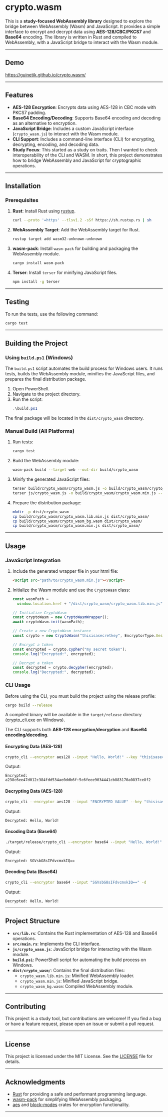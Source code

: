 # crypto.wasm

This is a **study-focused WebAssembly library** designed to explore the bridge between WebAssembly (Wasm) and JavaScript. It provides a simple interface to encrypt and decrypt data using **AES-128/CBC/PKCS7** and **Base64** encoding. The library is written in Rust and compiled to WebAssembly, with a JavaScript bridge to interact with the Wasm module.

---

## Demo

https://guinetik.github.io/crypto.wasm/

---

## Features

- **AES-128 Encryption**: Encrypts data using AES-128 in CBC mode with PKCS7 padding.
- **Base64 Encoding/Decoding**: Supports Base64 encoding and decoding as an alternative to encryption.
- **JavaScript Bridge**: Includes a custom JavaScript interface (`crypto_wasm.js`) to interact with the Wasm module.
- **CLI Support**: Includes a command-line interface (CLI) for encrypting, decrypting, encoding, and decoding data.
- **Study Focus**: This started as a study on traits. Then I wanted to check interoperability of the CLI and WASM. In short, this project demonstrates how to bridge WebAssembly and JavaScript for cryptographic operations.

---

## Installation

### Prerequisites

1. **Rust**: Install Rust using [rustup](https://rustup.rs/).

   ```bash
   curl --proto '=https' --tlsv1.2 -sSf https://sh.rustup.rs | sh
   ```

2. **WebAssembly Target**: Add the WebAssembly target for Rust.

   ```bash
   rustup target add wasm32-unknown-unknown
   ```

3. **wasm-pack**: Install `wasm-pack` for building and packaging the WebAssembly module.

   ```bash
   cargo install wasm-pack
   ```

4. **Terser**: Install `terser` for minifying JavaScript files.
   ```bash
   npm install -g terser
   ```

---

## Testing

To run the tests, use the following command:

```bash
cargo test
```

---

## Building the Project

### Using `build.ps1` (Windows)

The `build.ps1` script automates the build process for Windows users. It runs tests, builds the WebAssembly module, minifies the JavaScript files, and prepares the final distribution package.

1. Open PowerShell.
2. Navigate to the project directory.
3. Run the script:
   ```powershell
   .\build.ps1
   ```

The final package will be located in the `dist/crypto_wasm` directory.

### Manual Build (All Platforms)

1. Run tests:

   ```bash
   cargo test
   ```

2. Build the WebAssembly module:

   ```bash
   wasm-pack build --target web --out-dir build/crypto_wasm
   ```

3. Minify the generated JavaScript files:

   ```bash
   terser build/crypto_wasm/crypto_wasm.js -o build/crypto_wasm/crypto_wasm.lib.min.js --compress --mangle
   terser js/crypto_wasm.js -o build/crypto_wasm/crypto_wasm.min.js --compress --mangle
   ```

4. Prepare the distribution package:
   ```bash
   mkdir -p dist/crypto_wasm
   cp build/crypto_wasm/crypto_wasm.lib.min.js dist/crypto_wasm/
   cp build/crypto_wasm/crypto_wasm_bg.wasm dist/crypto_wasm/
   cp build/crypto_wasm/crypto_wasm.min.js dist/crypto_wasm/
   ```

---

## Usage

### JavaScript Integration

1. Include the generated wrapper file in your html file:

   ```html
   <script src="path/to/crypto_wasm.min.js"></script>
   ```

2. Initialize the Wasm module and use the `CryptoWasm` class:

   ```javascript
   const wasmPath =
     window.location.href + "/dist/crypto_wasm/crypto_wasm.lib.min.js";

   // Initialize CryptoWasm
   const cryptoWasm = new CryptoWasmWrapper();
   await cryptoWasm.init(wasmPath);

   // Create a new CryptoWasm instance
   const crypto = new CryptoWasm("thisisasecretkey", EncryptorType.Aes128);

   // Encrypt a token
   const encrypted = crypto.cypher("my secret token");
   console.log("Encrypted:", encrypted);

   // Decrypt a token
   const decrypted = crypto.decypher(encrypted);
   console.log("Decrypted:", decrypted);
   ```

### CLI Usage

Before using the CLI, you must build the project using the release profile:

```bash
cargo build --release
```

A compiled binary will be available in the `target/release` directory (crypto_cli.exe on Windows).

The CLI supports both **AES-128 encryption/decryption** and **Base64 encoding/decoding**.

#### Encrypting Data (AES-128)

```bash
crypto_cli --encryptor aes128 --input "Hello, World!" --key "thisisasecretkey"
```

Output:

```
Encrypted: a238c6ee47d012c384fdd534ae0ddb6f:5c6feee9034441cb883170a0837ce8f2
```

#### Decrypting Data (AES-128)

```bash
crypto_cli --encryptor aes128 --input "ENCRYPTED VALUE" --key "thisisasecretkey" -d
```

Output:

```
Decrypted: Hello, World!
```

#### Encoding Data (Base64)

```bash
./target/release/crypto_cli --encryptor base64 --input "Hello, World!"
```

Output:

```
Encrypted: SGVsbG8sIFdvcmxkIQ==
```

#### Decoding Data (Base64)

```bash
crypto_cli --encryptor base64 --input "SGVsbG8sIFdvcmxkIQ==" -d
```

Output:

```
Decrypted: Hello, World!
```

---

## Project Structure

- **`src/lib.rs`**: Contains the Rust implementation of AES-128 and Base64 operations.
- **`src/main.rs`**: Implements the CLI interface.
- **`js/crypto_wasm.js`**: JavaScript bridge for interacting with the Wasm module.
- **`build.ps1`**: PowerShell script for automating the build process on Windows.
- **`dist/crypto_wasm/`**: Contains the final distribution files:
  - `crypto_wasm.lib.min.js`: Minified WebAssembly loader.
  - `crypto_wasm.min.js`: Minified JavaScript bridge.
  - `crypto_wasm_bg.wasm`: Compiled WebAssembly module.

---

## Contributing

This project is a study tool, but contributions are welcome! If you find a bug or have a feature request, please open an issue or submit a pull request.

---

## License

This project is licensed under the MIT License. See the [LICENSE](LICENSE) file for details.

---

## Acknowledgments

- [Rust](https://www.rust-lang.org/) for providing a safe and performant programming language.
- [wasm-pack](https://rustwasm.github.io/wasm-pack/) for simplifying WebAssembly packaging.
- [aes](https://crates.io/crates/aes) and [block-modes](https://crates.io/crates/block-modes) crates for encryption functionality.

---
